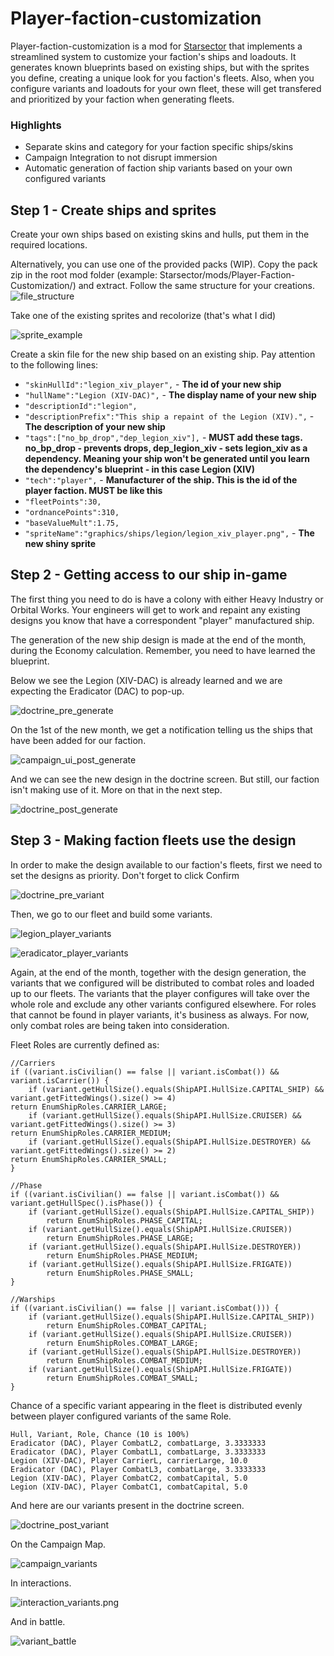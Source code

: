 # Player-faction-customization

Player-faction-customization is a mod for [Starsector](https://fractalsoftworks.com/) that implements a streamlined system to customize your faction's ships and loadouts. It generates known blueprints based on existing ships, but with the sprites you define, creating a unique look for you faction's fleets. Also, when you configure variants and loadouts for your own fleet, these will get transfered and prioritized by your faction when generating fleets.

### Highlights
- Separate skins and category for your faction specific ships/skins
- Campaign Integration to not disrupt immersion
- Automatic generation of faction ship variants based on your own configured variants

## Step 1 - Create ships and sprites

Create your own ships based on existing skins and hulls, put them in the required locations.

Alternatively, you can use one of the provided packs (WIP). Copy the pack zip in the root mod folder (example: 
Starsector/mods/Player-Faction-Customization/) and extract. Follow the same structure for your creations.
![file_structure](readme-screenshots/file_structure.png)

Take one of the existing sprites and recolorize (that's what I did)

![sprite_example](readme-screenshots/sprite_example.png)

Create a skin file for the new ship based on an existing ship. Pay attention to the following lines:
- `"skinHullId":"legion_xiv_player",` - **The id of your new ship**
- `"hullName":"Legion (XIV-DAC)",` - **The display name of your new ship**
- `"descriptionId":"legion",`
- `"descriptionPrefix":"This ship a repaint of the Legion (XIV).",`  - **The description of your new ship**
- `"tags":["no_bp_drop","dep_legion_xiv"],`  - **MUST add these tags. no_bp_drop - prevents drops, dep_legion_xiv - sets legion_xiv as a 
  dependency. Meaning your ship won't be generated until you learn the dependency's blueprint - in this case Legion (XIV)**
- `"tech":"player",` - **Manufacturer of the ship. This is the id of the player faction. MUST be like this**
- `"fleetPoints":30,`
- `"ordnancePoints":310,`
- `"baseValueMult":1.75,`
- `"spriteName":"graphics/ships/legion/legion_xiv_player.png",`  - **The new shiny sprite**

## Step 2 - Getting access to our ship in-game

The first thing you need to do is have a colony with either Heavy Industry or Orbital Works. Your engineers will get to work and repaint 
any existing designs you know that have a correspondent "player" manufactured ship.

The generation of the new ship design is made at the end of the month, during the Economy calculation. Remember, you need to have 
learned the blueprint.

Below we see the Legion (XIV-DAC) is already learned and we are expecting the Eradicator (DAC) to pop-up.

![doctrine_pre_generate](readme-screenshots/doctrine_pre_generate.png)

On the 1st of the new month, we get a notification telling us the ships that have been added for our faction.

![campaign_ui_post_generate](readme-screenshots/campaign_ui_post_generate.png)

And we can see the new design in the doctrine screen. But still, our faction isn't making use of it. More on that in the next step.

![doctrine_post_generate](readme-screenshots/doctrine_post_generate.png)

## Step 3 - Making faction fleets use the design

In order to make the design available to our faction's fleets, first we need to set the designs as priority. Don't forget to click Confirm

![doctrine_pre_variant](readme-screenshots/doctrine_pre_variant.png)

Then, we go to our fleet and build some variants.

![legion_player_variants](readme-screenshots/legion_player_variants.png)

![eradicator_player_variants](readme-screenshots/eradicator_player_variants.png)

Again, at the end of the month, together with the design generation, the variants that we configured will be distributed to combat roles 
and loaded up to our fleets. The variants that the player configures will take over the whole role and exclude any other variants 
configured elsewhere. For roles that cannot be found in player variants, it's business as always. For now, only combat roles are being 
taken into consideration.

Fleet Roles are currently defined as:

    //Carriers
    if ((variant.isCivilian() == false || variant.isCombat()) && variant.isCarrier()) {
        if (variant.getHullSize().equals(ShipAPI.HullSize.CAPITAL_SHIP) && variant.getFittedWings().size() >= 4)
    return EnumShipRoles.CARRIER_LARGE;
        if (variant.getHullSize().equals(ShipAPI.HullSize.CRUISER) && variant.getFittedWings().size() >= 3)
    return EnumShipRoles.CARRIER_MEDIUM;
        if (variant.getHullSize().equals(ShipAPI.HullSize.DESTROYER) && variant.getFittedWings().size() >= 2)
    return EnumShipRoles.CARRIER_SMALL;
    }
  
    //Phase
    if ((variant.isCivilian() == false || variant.isCombat()) && variant.getHullSpec().isPhase()) {
        if (variant.getHullSize().equals(ShipAPI.HullSize.CAPITAL_SHIP))
            return EnumShipRoles.PHASE_CAPITAL;
        if (variant.getHullSize().equals(ShipAPI.HullSize.CRUISER))
            return EnumShipRoles.PHASE_LARGE;
        if (variant.getHullSize().equals(ShipAPI.HullSize.DESTROYER))
            return EnumShipRoles.PHASE_MEDIUM;
        if (variant.getHullSize().equals(ShipAPI.HullSize.FRIGATE))
            return EnumShipRoles.PHASE_SMALL;
    }
  
    //Warships
    if ((variant.isCivilian() == false || variant.isCombat())) {
        if (variant.getHullSize().equals(ShipAPI.HullSize.CAPITAL_SHIP))
            return EnumShipRoles.COMBAT_CAPITAL;
        if (variant.getHullSize().equals(ShipAPI.HullSize.CRUISER))
            return EnumShipRoles.COMBAT_LARGE;
        if (variant.getHullSize().equals(ShipAPI.HullSize.DESTROYER))
            return EnumShipRoles.COMBAT_MEDIUM;
        if (variant.getHullSize().equals(ShipAPI.HullSize.FRIGATE))
            return EnumShipRoles.COMBAT_SMALL;
    }

Chance of a specific variant appearing in the fleet is distributed evenly between player configured variants of the same Role.

    Hull, Variant, Role, Chance (10 is 100%)
    Eradicator (DAC), Player CombatL2, combatLarge, 3.3333333
    Eradicator (DAC), Player CombatL1, combatLarge, 3.3333333
    Legion (XIV-DAC), Player CarrierL, carrierLarge, 10.0
    Eradicator (DAC), Player CombatL3, combatLarge, 3.3333333
    Legion (XIV-DAC), Player CombatC2, combatCapital, 5.0
    Legion (XIV-DAC), Player CombatC1, combatCapital, 5.0

And here are our variants present in the doctrine screen.

![doctrine_post_variant](readme-screenshots/doctrine_post_variant.png)

On the Campaign Map.

![campaign_variants](readme-screenshots/campaign_variants.png)

In interactions.

![interaction_variants.png](readme-screenshots/interaction_variants.png)

And in battle.

![variant_battle](readme-screenshots/variant_battle.png)
